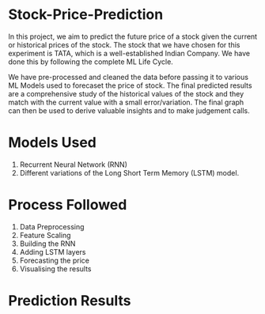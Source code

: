 # Stock-Price-Prediction

In this project, we aim to predict the future price of a stock given the current or historical prices of the stock. The stock that we have chosen for this experiment is TATA, which is a well-established Indian Company.
We have done this by following the complete ML Life Cycle.

We have pre-processed and cleaned the data before passing it to various ML Models used to forecaset the price of stock. The final predicted results are a comprehensive study of the historical values of the stock and they match with the current value with a small error/variation. The final graph can then be used to derive valuable insights and to make judgement calls.

# Models Used
1. Recurrent Neural Network (RNN)
2. Different variations of the Long Short Term Memory (LSTM) model.

# Process Followed
1. Data Preprocessing
2. Feature Scaling
3. Building the RNN
4. Adding LSTM layers
5. Forecasting the price 
6. Visualising the results

# Prediction Results
